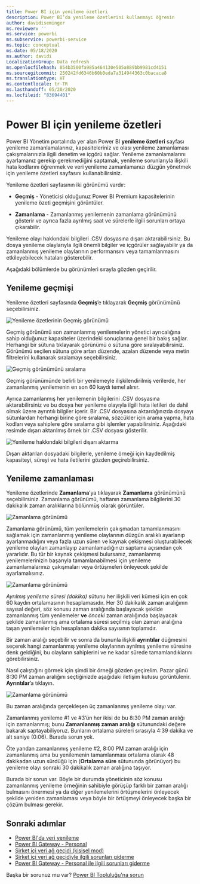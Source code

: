 ```yaml
---
title: Power BI için yenileme özetleri
description: Power BI’da yenileme özetlerini kullanmayı öğrenin
author: davidiseminger
ms.reviewer: ''
ms.service: powerbi
ms.subservice: powerbi-service
ms.topic: conceptual
ms.date: 05/18/2020
ms.author: davidi
LocalizationGroup: Data refresh
ms.openlocfilehash: 854b3500fa985a464130e505a889bb9981cd4151
ms.sourcegitcommit: 250242fd6346b60b0eda7a314944363c0bacaca8
ms.translationtype: HT
ms.contentlocale: tr-TR
ms.lasthandoff: 05/20/2020
ms.locfileid: "83694401"
---
```

# <a name="refresh-summaries-for-power-bi"></a>Power BI için yenileme özetleri

Power BI Yönetim portalında yer alan Power BI **yenileme özetleri** sayfası yenileme zamanlamalarınız, kapasiteleriniz ve olası yenileme zamanlaması çakışmalarınızla ilgili denetim ve içgörü sağlar. Yenileme zamanlamalarını ayarlamanız gerekip gerekmediğini saptamak, yenileme sorunlarıyla ilişkili hata kodlarını öğrenmek ve veri yenileme zamanlamanızı düzgün yönetmek için yenileme özetleri sayfasını kullanabilirsiniz. 

Yenileme özetleri sayfasının iki görünümü vardır:

* **Geçmiş** - Yöneticisi olduğunuz Power BI Premium kapasitelerinin yenileme özeti geçmişini görüntüler.

* **Zamanlama** - Zamanlanmış yenilemenin zamanlama görünümünü gösterir ve ayrıca fazla ayrılmış saat ve sürelerle ilgili sorunları ortaya çıkarabilir.

Yenileme olayı hakkındaki bilgileri .CSV dosyasına dışarı aktarabilirsiniz. Bu dosya yenileme olaylarıyla ilgili önemli bilgiler ve içgörüler sağlayabilir ya da zamanlanmış yenileme olaylarının performansını veya tamamlanmasını etkileyebilecek hataları gösterebilir.

Aşağıdaki bölümlerde bu görünümleri sırayla gözden geçirilir. 

## <a name="refresh-history"></a>Yenileme geçmişi

Yenileme özetleri sayfasında **Geçmiş**’e tıklayarak **Geçmiş** görünümünü seçebilirsiniz.

![Yenileme özetlerinin Geçmiş görünümü](media/refresh-summaries/refresh-summaries-01a.jpg)

Geçmiş görünümü son zamanlanmış yenilemelerin yönetici ayrıcalığına sahip olduğunuz kapasiteler üzerindeki sonuçlarına genel bir bakış sağlar. Herhangi bir sütuna tıklayarak görünümü o sütuna göre sıralayabilirsiniz. Görünümü seçilen sütuna göre artan düzende, azalan düzende veya metin filtrelerini kullanarak sıralamayı seçebilirsiniz.

![Geçmiş görünümünü sıralama](media/refresh-summaries/refresh-summaries-01b.jpg)

Geçmiş görünümünde belirli bir yenilemeyle ilişkilendirilmiş verilerde, her zamanlanmış yenilemenin en son 60 kaydı temel alınır.

Ayrıca zamanlanmış her yenilemenin bilgilerini .CSV dosyasına aktarabilirsiniz ve bu dosya her yenileme olayıyla ilgili hata iletileri de dahil olmak üzere ayrıntılı bilgiler içerir. Bir .CSV dosyasına aktardığınızda dosyayı sütunlardan herhangi birine göre sıralama, sözcükler için arama yapma, hata kodları veya sahiplere göre sıralama gibi işlemler yapabilirsiniz. Aşağıdaki resimde dışarı aktarılmış örnek bir .CSV dosyası gösterilir. 

![Yenileme hakkındaki bilgileri dışarı aktarma](media/refresh-summaries/refresh-summaries-05.jpg)

Dışarı aktarılan dosyadaki bilgilerle, yenileme örneği için kaydedilmiş kapasiteyi, süreyi ve hata iletilerini gözden geçirebilirsiniz. 


## <a name="refresh-schedule"></a>Yenileme zamanlaması

Yenileme özetlerinde **Zamanlama**’ya tıklayarak **Zamanlama** görünümünü seçebilirsiniz. Zamanlama görünümü, haftanın zamanlama bilgilerini 30 dakikalık zaman aralıklarına bölünmüş olarak görüntüler. 

![Zamanlama görünümü](media/refresh-summaries/refresh-summaries-02a.jpg)

Zamanlama görünümü, tüm yenilemelerin çakışmadan tamamlanmasını sağlamak için zamanlanmış yenileme olaylarının düzgün aralıklı ayarlanıp ayarlanmadığını veya fazla uzun süren ve kaynak çekişmesi oluşturabilecek yenileme olayları zamanlayıp zamanlamadığınızı saptama açısından çok yararlıdır. Bu tür bir kaynak çekişmesi bulursanız, zamanlanmış yenilemelerinizin başarıyla tamamlanabilmesi için yenileme zamanlamalarınızı çakışmaları veya örtüşmeleri önleyecek şekilde ayarlamalısınız. 

![Zamanlama görünümü](media/refresh-summaries/refresh-summaries-02.jpg)

*Ayrılmış yenileme süresi (dakika)* sütunu her ilişkili veri kümesi için en çok 60 kaydın ortalamasının hesaplamasıdır. Her 30 dakikalık zaman aralığının sayısal değeri, söz konusu zaman aralığında başlayacak şekilde zamanlanmış tüm yenilemeler **ve** *önceki* zaman aralığında başlayacak şekilde zamanlanmış ama ortalama süresi seçilmiş olan zaman aralığına taşan yenilemeler için hesaplanan dakika sayısının toplamıdır.

Bir zaman aralığı seçebilir ve sonra da bununla ilişkili **ayrıntılar** düğmesini seçerek hangi zamanlanmış yenileme olaylarının ayrılmış yenileme süresine denk geldiğini, bu olayların sahiplerini ve ne kadar sürede tamamlandıklarını görebilirsiniz.

Nasıl çalıştığını görmek için şimdi bir örneği gözden geçirelim. Pazar günü 8:30 PM zaman aralığını seçtiğinizde aşağıdaki iletişim kutusu görüntülenir. **Ayrıntılar**’a tıklayın.

![Zamanlama görünümü](media/refresh-summaries/refresh-summaries-04.jpg)

Bu zaman aralığında gerçekleşen üç zamanlanmış yenileme olayı var. 

Zamanlanmış yenileme #1 ve #3’ün her ikisi de bu 8:30 PM zaman aralığı için zamanlanmış; bunu **Zamanlanmış zaman aralığı** sütunundaki değere bakarak saptayabiliyoruz. Bunların ortalama süreleri sırasıyla 4:39 dakika ve alt saniye (0:06). Burada sorun yok.

Öte yandan zamanlanmış yenileme #2, 8:00 PM zaman aralığı için zamanlanmış ama bu yenilemenin tamamlanması ortalama olarak 48 dakikadan uzun sürdüğü için (**Ortalama süre** sütununda görünüyor) bu yenileme olayı sonraki 30 dakikalık zaman aralığına taşıyor. 

Burada bir sorun var. Böyle bir durumda yöneticinin söz konusu zamanlanmış yenileme örneğinin sahibiyle görüşüp farklı bir zaman aralığı bulmasını önermesi ya da diğer yenilemelerini örtüşmelerini önleyecek şekilde yeniden zamanlaması veya böyle bir örtüşmeyi önleyecek başka bir çözüm bulması gerekir. 


## <a name="next-steps"></a>Sonraki adımlar

- [Power BI'da veri yenileme](refresh-data.md)  
- [Power BI Gateway - Personal](service-gateway-personal-mode.md)  
- [Şirket içi veri ağ geçidi (kişisel mod)](service-gateway-onprem.md)  
- [Şirket içi veri ağ geçidiyle ilgili sorunları giderme](service-gateway-onprem-tshoot.md)  
- [Power BI Gateway - Personal ile ilgili sorunları giderme](service-admin-troubleshooting-power-bi-personal-gateway.md)  

Başka bir sorunuz mu var? [Power BI Topluluğu'na sorun](https://community.powerbi.com/)